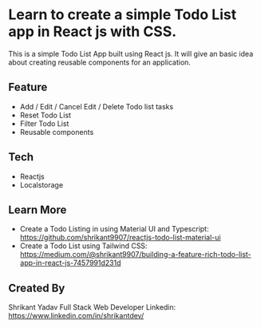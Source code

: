 # Learn to create a simple Todo List app in React js with CSS.

This is a simple Todo List App built using React js. It will give an basic idea about creating reusable components for an application.

## Feature 
- Add / Edit / Cancel Edit / Delete Todo list tasks
- Reset Todo List
- Filter Todo List
- Reusable components

## Tech
- Reactjs 
- Localstorage

## Learn More
- Create a Todo Listing in using Material UI and Typescript: https://github.com/shrikant9907/reactjs-todo-list-material-ui 
- Create a Todo List using Tailwind CSS: https://medium.com/@shrikant9907/building-a-feature-rich-todo-list-app-in-react-js-7457991d231d 

## Created By 
Shrikant Yadav
Full Stack Web Developer
Linkedin: https://www.linkedin.com/in/shrikantdev/ 